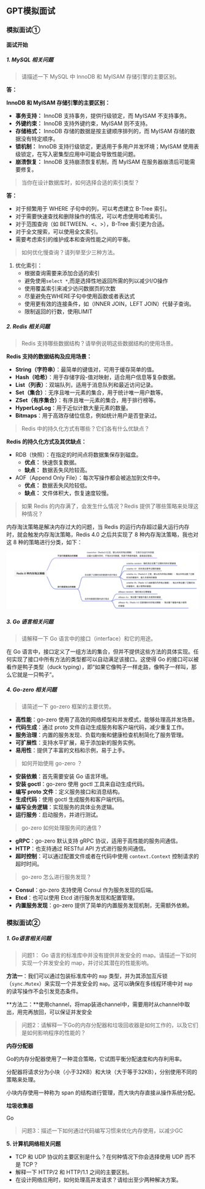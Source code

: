 ## GPT模拟面试

### 模拟面试①

**面试开始**

##### **1. MySQL 相关问题**

> 请描述一下 MySQL 中 InnoDB 和 MyISAM 存储引擎的主要区别。

**答：**

**InnoDB 和 MyISAM 存储引擎的主要区别：**

- **事务支持：** InnoDB 支持事务，提供行级锁定，而 MyISAM 不支持事务。
- **外键约束：** InnoDB 支持外键约束，MyISAM 则不支持。
- **存储格式：** InnoDB 存储的数据是按主键顺序排列的，而 MyISAM 存储的数据没有特定顺序。
- **锁机制：** InnoDB 支持行级锁定，更适用于多用户并发环境；MyISAM 使用表级锁定，在写入密集型应用中可能会导致性能问题。
- **崩溃恢复：** InnoDB 支持崩溃恢复机制，而 MyISAM 在服务器崩溃后可能需要修复。

> 当你在设计数据库时，如何选择合适的索引类型？

**答：**

- 对于频繁用于 WHERE 子句中的列，可以考虑建立 B-Tree 索引。
- 对于需要快速查找和删除操作的情况，可以考虑使用哈希索引。
- 对于范围查询（如 BETWEEN、<、>），B-Tree 索引更为合适。
- 对于全文搜索，可以使用全文索引。
- 需要考虑索引的维护成本和查询性能之间的平衡。

> 如何优化慢查询？请列举至少三种方法。

1. 优化索引：
   - 根据查询需要来添加合适的索引
   - 避免使用`select *`,而是选择性地返回所需的列以减少I/O操作
   - 使用覆盖索引来减少访问数据页的次数
   - 尽量避免在WHERE子句中使用函数或者表达式
   - 使用更有效的连接条件，如（INNER JOIN，LEFT JOIN）代替子查询。
   - 限制返回的行数，使用LIMIT

##### **2. Redis 相关问题**

>  Redis 支持哪些数据结构？请举例说明这些数据结构的使用场景。

**Redis 支持的数据结构及应用场景：**

- **String（字符串）**：最简单的键值对，可用于缓存简单的值。
- **Hash（哈希）**：用于存储字段-值对映射，适合用户信息等复杂数据。
- **List（列表）**：双端队列，适用于消息队列和最近访问记录。
- **Set（集合）**：无序且唯一元素的集合，用于统计唯一用户数等。
- **ZSet（有序集合）**：有序且唯一元素的集合，用于排行榜等。
- **HyperLogLog**：用于近似计数大量元素的数量。
- **Bitmaps**：用于高效存储位信息，例如统计用户是否登录过。

> Redis 中的持久化方式有哪些？它们各有什么优缺点？

**Redis 的持久化方式及其优缺点：**

- RDB（快照）：在指定的时间点将数据集保存到磁盘。
  - **优点：** 快速恢复数据。
  - **缺点：** 数据丢失风险较高。
- AOF（Append Only File）：每次写操作都会被追加到文件中。
  - **优点：** 数据丢失风险较低。
  - **缺点：** 文件体积大，恢复速度较慢。

>  如果 Redis 的内存满了，会发生什么情况？Redis 提供了哪些策略来处理这种情况？

内存淘汰策略是解决内存过大的问题，当 Redis 的运行内存超过最大运行内存时，就会触发内存淘汰策略，Redis 4.0 之后共实现了 8 种内存淘汰策略，我也对这 8 种的策略进行分类，如下：

![image-20240730181526291](images/image-20240730181526291.png) 







##### **3. Go 语言相关问题**

>  请解释一下 Go 语言中的接口（interface）和它的用途。

在 Go 语言中，接口定义了一组方法的集合，但并不提供这些方法的具体实现。任何实现了接口中所有方法的类型都可以自动满足该接口。这使得 Go 的接口可以被看作是鸭子类型（duck typing），即“如果它像鸭子一样走路，像鸭子一样叫，那么它就是一只鸭子”。

##### **4. Go-zero 相关问题**

> 请简述一下 go-zero 框架的主要优势。

- **高性能**：go-zero 使用了高效的网络模型和并发模式，能够处理高并发场景。
- **代码生成**：通过 proto 文件自动生成服务和客户端代码，减少重复工作。
- **服务治理**：内置的服务发现、负载均衡和健康检查机制简化了服务管理。
- **可扩展性**：支持水平扩展，易于添加新的服务实例。
- **易用性**：提供了丰富的文档和示例，易于上手。

> 如何开始使用 go-zero ？

- **安装依赖**：首先需要安装 Go 语言环境。
- **安装 goctl**：go-zero 使用 goctl 工具来自动生成代码。
- **编写 proto 文件**：定义服务接口和消息结构。
- **生成代码**：使用 goctl 生成服务和客户端代码。
- **编写业务逻辑**：实现服务的具体业务逻辑。
- **运行服务**：启动服务，并进行测试。

> go-zero 如何处理服务间的通信？

- **gRPC**：go-zero 默认支持 gRPC 协议，适用于高性能的服务间通信。
- **HTTP**：也支持通过 RESTful API 方式进行服务间通信。
- **超时控制**：可以通过配置文件或者在代码中使用 `context.Context` 控制请求的超时时间。

> go-zero 怎么进行服务发现？

- **Consul**：go-zero 支持使用 Consul 作为服务发现的后端。
- **Etcd**：也可以使用 Etcd 进行服务发现和配置管理。
- **内置服务发现**：go-zero 提供了简单的内置服务发现机制，无需额外依赖。



### 模拟面试②

##### 1. Go语言相关问题

> 问题1： Go 语言的标准库中并没有提供并发安全的 map。请描述一下如何实现一个并发安全的 map，并讨论其潜在的性能影响。

**方法一**：我们可以通过包装标准库中的 `map` 类型，并为其添加互斥锁（`sync.Mutex`）来实现一个并发安全的 `map`。这可以确保在多线程环境中对 `map` 的读写操作不会引发竞态条件。

**方法二：**使用channel，将map装进channel中，需要用时从channel中取出，用完再放回，可以保证并发安全

> 问题2：请解释一下Go的内存分配器和垃圾回收器是如何工作的，以及它们是如何影响程序的性能的？

**内存分配器**

Go的内存分配器使用了一种混合策略，它试图平衡分配速度和内存利用率。

分配器将请求分为小块（小于32KB）和大块（大于等于32KB），分别使用不同的策略来处理。

小块内存使用一种称为 span 的结构进行管理，而大块内存直接从操作系统分配。

**垃圾收集器**

Go











> 问题3：描述一下如何通过代码编写习惯来优化内存使用，以减少GC

























**5. 计算机网络相关问题**

- TCP 和 UDP 协议的主要区别是什么？在何种情况下你会选择使用 UDP 而不是 TCP？
- 解释一下 HTTP/2 和 HTTP/1.1 之间的主要区别。
- 在设计网络应用时，如何处理高并发请求？请给出至少两种解决方案。

